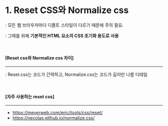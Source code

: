 # 1. Reset CSS와 Normalize css

: 모든 웹 브라우저마다 디폴트 스타일이 다르기 때문에 주의 필요.

: 그때를 위해 **기본적인 HTML 요소의 CSS 초기화 용도로 사용**

<br>

#### [Reset css와 Normalize css 차이]

----

: Reset.css는 코드가 간략하고, Normalize.css는 코드가 길지만 나름 디테일

<br>

#### [자주 사용하는 reset css]

---

- https://meyerweb.com/eric/tools/css/reset/
- https://necolas.github.io/normalize.css/